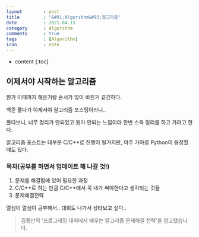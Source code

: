 ```yaml
---
layout        : post
title         : "&#91;Algorithm&#93;알고리즘"
date          : 2021.04.15
category      : Algorithm
comments      : true
tags          : [Algorithm]
icon          : note
---
```


* content
{:toc}

## 이제서야 시작하는 알고리즘

뭔가 이때까지 해온거랑 순서가 많이 바뀐거 같긴하다.

백준 풀다가 이제서야 알고리즘 포스팅이라니..

풀다보니, 너무 정리가 안되있고 뭔가 안되는 느낌이라 한번 스윽 정리를 하고 가려고 한다.


알고리즘 포스트는 대부분 C/C++로 진행이 될거지만, 아주 가아끔 Python이 등장할 때도 있다.


### 목차(공부를 하면서 업데이트 해 나갈 것!)

1. 문제를 해결함에 있어 필요한 과정
2. C/C++로 하는 만큼 C/C++에서 꼭 내가 써야한다고 생각되는 것들
3. 문제해결전략


열심이 열심이 공부해서.. 대회도 나가서 상타보고 싶다..

> 김종만의 '프로그래밍 대회에서 배우는 알고리즘 문제해결 전략'을 참고했습니다.